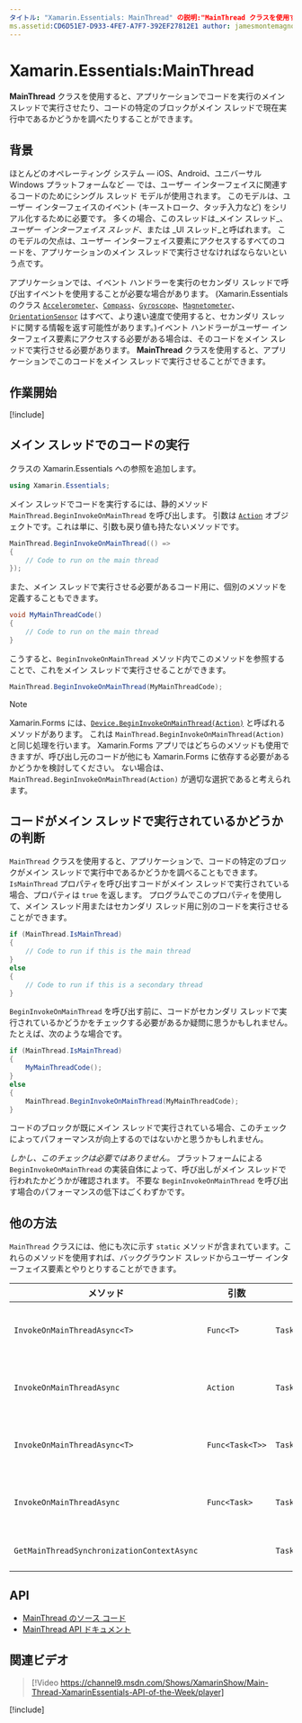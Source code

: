 ```yaml
---
タイトル: "Xamarin.Essentials: MainThread" の説明:"MainThread クラスを使用すると、アプリケーションで、コードをメインの実行スレッドで実行させることができます。"
ms.assetid:CD6D51E7-D933-4FE7-A7F7-392EF27812E1 author: jamesmontemagno ms.custom: video ms.author: jamont ms.date:08/20/2019 no-loc: [Xamarin.Forms, Xamarin.Essentials]
---
```


# <a name="xamarinessentials-mainthread"></a>Xamarin.Essentials:MainThread

**MainThread** クラスを使用すると、アプリケーションでコードを実行のメイン スレッドで実行させたり、コードの特定のブロックがメイン スレッドで現在実行中であるかどうかを調べたりすることができます。

## <a name="background"></a>背景

ほとんどのオペレーティング システム — iOS、Android、ユニバーサル Windows プラットフォームなど — では、ユーザー インターフェイスに関連するコードのためにシングル スレッド モデルが使用されます。 このモデルは、ユーザー インターフェイスのイベント (キーストローク、タッチ入力など) をシリアル化するために必要です。 多くの場合、このスレッドは_メイン スレッド_、_ユーザー インターフェイス スレッド_、または _UI スレッド_と呼ばれます。 このモデルの欠点は、ユーザー インターフェイス要素にアクセスするすべてのコードを、アプリケーションのメイン スレッドで実行させなければならないという点です。

アプリケーションでは、イベント ハンドラーを実行のセカンダリ スレッドで呼び出すイベントを使用することが必要な場合があります。 (Xamarin.Essentials のクラス [`Accelerometer`](accelerometer.md)、[`Compass`](compass.md)、[`Gyroscope`](gyroscope.md)、[`Magnetometer`](magnetometer.md)、[`OrientationSensor`](orientation-sensor.md) はすべて、より速い速度で使用すると、セカンダリ スレッドに関する情報を返す可能性があります。)イベント ハンドラーがユーザー インターフェイス要素にアクセスする必要がある場合は、そのコードをメイン スレッドで実行させる必要があります。 **MainThread** クラスを使用すると、アプリケーションでこのコードをメイン スレッドで実行させることができます。

## <a name="get-started"></a>作業開始

[!include[](~/essentials/includes/get-started.md)]

## <a name="running-code-on-the-main-thread"></a>メイン スレッドでのコードの実行

クラスの Xamarin.Essentials への参照を追加します。

```csharp
using Xamarin.Essentials;
```

メイン スレッドでコードを実行するには、静的メソッド `MainThread.BeginInvokeOnMainThread` を呼び出します。 引数は [`Action`](xref:System.Action) オブジェクトです。これは単に、引数も戻り値も持たないメソッドです。

```csharp
MainThread.BeginInvokeOnMainThread(() =>
{
    // Code to run on the main thread
});
```

また、メイン スレッドで実行させる必要があるコード用に、個別のメソッドを定義することもできます。

```csharp
void MyMainThreadCode()
{
    // Code to run on the main thread
}
```

こうすると、`BeginInvokeOnMainThread` メソッド内でこのメソッドを参照することで、これをメイン スレッドで実行させることができます。

```csharp
MainThread.BeginInvokeOnMainThread(MyMainThreadCode);
```

> [!NOTE]
> Xamarin.Forms には、[`Device.BeginInvokeOnMainThread(Action)`](https://docs.microsoft.com/dotnet/api/xamarin.forms.device.begininvokeonmainthread) と呼ばれるメソッドがあります。
> これは `MainThread.BeginInvokeOnMainThread(Action)` と同じ処理を行います。
> Xamarin.Forms アプリではどちらのメソッドも使用できますが、呼び出し元のコードが他にも Xamarin.Forms に依存する必要があるかどうかを検討してください。 ない場合は、`MainThread.BeginInvokeOnMainThread(Action)` が適切な選択であると考えられます。

## <a name="determining-if-code-is-running-on-the-main-thread"></a>コードがメイン スレッドで実行されているかどうかの判断

`MainThread` クラスを使用すると、アプリケーションで、コードの特定のブロックがメイン スレッドで実行中であるかどうかを調べることもできます。 `IsMainThread` プロパティを呼び出すコードがメイン スレッドで実行されている場合、プロパティは `true` を返します。 プログラムでこのプロパティを使用して、メイン スレッド用またはセカンダリ スレッド用に別のコードを実行させることができます。

```csharp
if (MainThread.IsMainThread)
{
    // Code to run if this is the main thread
}
else
{
    // Code to run if this is a secondary thread
}
```

`BeginInvokeOnMainThread` を呼び出す前に、コードがセカンダリ スレッドで実行されているかどうかをチェックする必要があるか疑問に思うかもしれません。たとえば、次のような場合です。

```csharp
if (MainThread.IsMainThread)
{
    MyMainThreadCode();
}
else
{
    MainThread.BeginInvokeOnMainThread(MyMainThreadCode);
}
```

コードのブロックが既にメイン スレッドで実行されている場合、このチェックによってパフォーマンスが向上するのではないかと思うかもしれません。

_しかし、このチェックは必要ではありません。_ プラットフォームによる `BeginInvokeOnMainThread` の実装自体によって、呼び出しがメイン スレッドで行われたかどうかが確認されます。 不要な `BeginInvokeOnMainThread` を呼び出す場合のパフォーマンスの低下はごくわずかです。

## <a name="additional-methods"></a>他の方法

`MainThread` クラスには、他にも次に示す `static` メソッドが含まれています。これらのメソッドを使用すれば、バックグラウンド スレッドからユーザー インターフェイス要素とやりとりすることができます。

| メソッド | 引数 | 戻り値 | 目的 |
|---|---|---|---|
| `InvokeOnMainThreadAsync<T>` | `Func<T>` | `Task<T>` | メイン スレッド上で `Func<T>` を呼び出し、それが完了するまで待機します。 |
| `InvokeOnMainThreadAsync` | `Action` | `Task` | メイン スレッド上で `Action` を呼び出し、それが完了するまで待機します。 |
| `InvokeOnMainThreadAsync<T>`| `Func<Task<T>>` | `Task<T>` | メイン スレッド上で `Func<Task<T>>` を呼び出し、それが完了するまで待機します。 |
| `InvokeOnMainThreadAsync` | `Func<Task>` | `Task` | メイン スレッド上で `Func<Task>` を呼び出し、それが完了するまで待機します。 |
| `GetMainThreadSynchronizationContextAsync` | | `Task<SynchronizationContext>` | メイン スレッドの `SynchronizationContext` を返します。 |

## <a name="api"></a>API

- [MainThread のソース コード](https://github.com/xamarin/Essentials/tree/master/Xamarin.Essentials/MainThread)
- [MainThread API ドキュメント](xref:Xamarin.Essentials.MainThread)

## <a name="related-video"></a>関連ビデオ

> [!Video https://channel9.msdn.com/Shows/XamarinShow/Main-Thread-XamarinEssentials-API-of-the-Week/player]

[!include[](~/essentials/includes/xamarin-show-essentials.md)]
